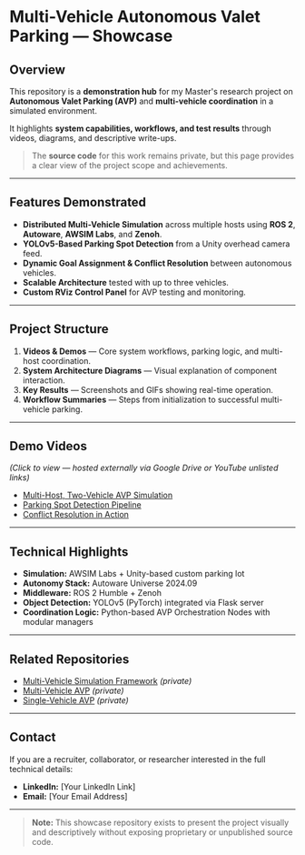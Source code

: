 # Multi-Vehicle Autonomous Valet Parking — Showcase

## Overview
This repository is a **demonstration hub** for my Master's research project on **Autonomous Valet Parking (AVP)** and **multi-vehicle coordination** in a simulated environment.  

It highlights **system capabilities, workflows, and test results** through videos, diagrams, and descriptive write-ups.  
> The **source code** for this work remains private, but this page provides a clear view of the project scope and achievements.

---

## Features Demonstrated
- **Distributed Multi-Vehicle Simulation** across multiple hosts using **ROS 2**, **Autoware**, **AWSIM Labs**, and **Zenoh**.
- **YOLOv5-Based Parking Spot Detection** from a Unity overhead camera feed.
- **Dynamic Goal Assignment & Conflict Resolution** between autonomous vehicles.
- **Scalable Architecture** tested with up to three vehicles.
- **Custom RViz Control Panel** for AVP testing and monitoring.

---

## Project Structure
1. **Videos & Demos** — Core system workflows, parking logic, and multi-host coordination.
2. **System Architecture Diagrams** — Visual explanation of component interaction.
3. **Key Results** — Screenshots and GIFs showing real-time operation.
4. **Workflow Summaries** — Steps from initialization to successful multi-vehicle parking.

---

## Demo Videos
*(Click to view — hosted externally via Google Drive or YouTube unlisted links)*  

- [Multi-Host, Two-Vehicle AVP Simulation](#)  
- [Parking Spot Detection Pipeline](#)  
- [Conflict Resolution in Action](#)  

---

## Technical Highlights
- **Simulation:** AWSIM Labs + Unity-based custom parking lot  
- **Autonomy Stack:** Autoware Universe 2024.09  
- **Middleware:** ROS 2 Humble + Zenoh  
- **Object Detection:** YOLOv5 (PyTorch) integrated via Flask server  
- **Coordination Logic:** Python-based AVP Orchestration Nodes with modular managers  

---

## Related Repositories
- [Multi-Vehicle Simulation Framework](#) *(private)*  
- [Multi-Vehicle AVP](#) *(private)*  
- [Single-Vehicle AVP](#) *(private)*  

---

## Contact
If you are a recruiter, collaborator, or researcher interested in the full technical details:  
- **LinkedIn:** [Your LinkedIn Link]  
- **Email:** [Your Email Address]  

---

> **Note:** This showcase repository exists to present the project visually and descriptively without exposing proprietary or unpublished source code.
